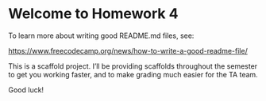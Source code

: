 # Welcome to Homework 4

To learn more about writing good README.md files, see:

<https://www.freecodecamp.org/news/how-to-write-a-good-readme-file/>

This is a scaffold project. I’ll be providing scaffolds throughout the
semester to get you working faster, and to make grading much easier for
the TA team.

Good luck!

